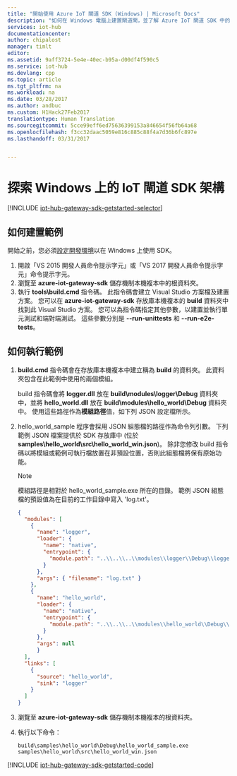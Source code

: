 ```yaml
---
title: "開始使用 Azure IoT 閘道 SDK (Windows) | Microsoft Docs"
description: "如何在 Windows 電腦上建置閘道閘，並了解 Azure IoT 閘道 SDK 中的重要概念，例如模組和 JSON 組態檔。"
services: iot-hub
documentationcenter: 
author: chipalost
manager: timlt
editor: 
ms.assetid: 9aff3724-5e4e-40ec-b95a-d00df4f590c5
ms.service: iot-hub
ms.devlang: cpp
ms.topic: article
ms.tgt_pltfrm: na
ms.workload: na
ms.date: 03/28/2017
ms.author: andbuc
ms.custom: H1Hack27Feb2017
translationtype: Human Translation
ms.sourcegitcommit: 5cce99eff6ed75636399153a846654f56fb64a68
ms.openlocfilehash: f3cc32daac5059e816c885c88f4a7d36b6fc897e
ms.lasthandoff: 03/31/2017


---
```

# <a name="explore-the-iot-gateway-sdk-architecture-on-windows"></a>探索 Windows 上的 IoT 閘道 SDK 架構

[!INCLUDE [iot-hub-gateway-sdk-getstarted-selector](../../includes/iot-hub-gateway-sdk-getstarted-selector.md)]

## <a name="how-to-build-the-sample"></a>如何建置範例

開始之前，您必須[設定開發環境][lnk-setupdevbox]以在 Windows 上使用 SDK。

1. 開啟「VS 2015 開發人員命令提示字元」或「VS 2017 開發人員命令提示字元」命令提示字元。
1. 瀏覽至 **azure-iot-gateway-sdk** 儲存機制本機複本中的根資料夾。
1. 執行 **tools\\build.cmd** 指令碼。 此指令碼會建立 Visual Studio 方案檔及建置方案。 您可以在 **azure-iot-gateway-sdk** 存放庫本機複本的 **build** 資料夾中找到此 Visual Studio 方案。 您可以為指令碼指定其他參數，以建置並執行單元測試和端對端測試。 這些參數分別是 **--run-unittests** 和 **--run-e2e-tests**。

## <a name="how-to-run-the-sample"></a>如何執行範例

1. **build.cmd** 指令碼會在存放庫本機複本中建立稱為 **build** 的資料夾。 此資料夾包含在此範例中使用的兩個模組。

    build 指令碼會將 **logger.dll** 放在 **build\\modules\\logger\\Debug** 資料夾中，並將 **hello\_world.dll** 放在 **build\\modules\\hello_world\\Debug** 資料夾中。 使用這些路徑作為**模組路徑**值，如下列 JSON 設定檔所示。
1. hello\_world\_sample 程序會採用 JSON 組態檔的路徑作為命令列引數。 下列範例 JSON 檔案提供於 SDK 存放庫中 (位於 **samples\\hello\_world\\src\\hello\_world\_win.json**)。 除非您修改 build 指令碼以將模組或範例可執行檔放置在非預設位置，否則此組態檔將保有原始功能。

   > [!NOTE]
   > 模組路徑是相對於 hello\_world\_sample.exe 所在的目錄。 範例 JSON 組態檔的預設值為在目前的工作目錄中寫入 'log.txt'。

    ```json
    {
      "modules": [
        {
          "name": "logger",
          "loader": {
            "name": "native",
            "entrypoint": {
              "module.path": "..\\..\\..\\modules\\logger\\Debug\\logger.dll"
            }
          },
          "args": { "filename": "log.txt" }
        },
        {
          "name": "hello_world",
          "loader": {
            "name": "native",
            "entrypoint": {
              "module.path": "..\\..\\..\\modules\\hello_world\\Debug\\hello_world.dll"
            }
          },
          "args": null
          }
      ],
      "links": [
        {
          "source": "hello_world",
          "sink": "logger"
        }
      ]
    }
    ```

1. 瀏覽至 **azure-iot-gateway-sdk** 儲存機制本機複本的根資料夾。

1. 執行以下命令：

   `build\samples\hello_world\Debug\hello_world_sample.exe samples\hello_world\src\hello_world_win.json`

[!INCLUDE [iot-hub-gateway-sdk-getstarted-code](../../includes/iot-hub-gateway-sdk-getstarted-code.md)]

<!-- Links -->
[lnk-setupdevbox]: https://github.com/Azure/azure-iot-gateway-sdk/blob/master/doc/devbox_setup.md

